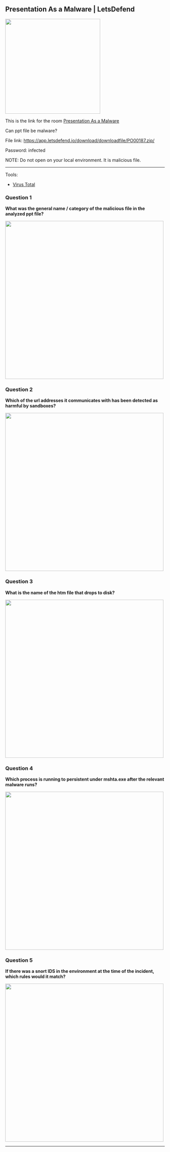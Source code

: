 ## Presentation As a Malware | LetsDefend

<img src="https://user-images.githubusercontent.com/67650329/194056123-f9f8cf66-157c-46a0-bf37-e67a7a4567c8.png" width="300px" align="center">

This is the link for the room [Presentation As a Malware](https://app.letsdefend.io/challenge/Presentation-As-a-Malware/)

Can ppt file be malware?

File link: https://app.letsdefend.io/download/downloadfile/PO00187.zip/

Password: infected

NOTE: Do not open on your local environment. It is malicious file.

---

Tools:

- [Virus Total](www.virustotal.com)

### Question 1

**What was the general name / category of the malicious file in the analyzed ppt file?**

<img src="https://user-images.githubusercontent.com/67650329/194056404-5c9e5639-6ca8-431f-88f7-74d6ab3516d9.png" width="500px" align="center">

### Question 2

**Which of the url addresses it communicates with has been detected as harmful by sandboxes?**

<img src="https://user-images.githubusercontent.com/67650329/194056639-11519c32-2a96-4b47-b62f-b3aef6cec1e0.png" width="500px" align="center">

### Question 3

**What is the name of the htm file that drops to disk?**

<img src="https://user-images.githubusercontent.com/67650329/194056710-4b0abe00-09ed-4676-a72a-a17ef97c8a74.png" width="500px" align="center">

### Question 4

**Which process is running to persistent under mshta.exe after the relevant malware runs?**

<img src="https://user-images.githubusercontent.com/67650329/194056831-eb7edb31-5e3b-462c-ac10-4c41a12e332d.png" width="500px" align="center">

### Question 5

**If there was a snort IDS in the environment at the time of the incident, which rules would it match?**

<img src="https://user-images.githubusercontent.com/67650329/194057238-d0056d76-2a8e-4d12-b837-a0c96fc79599.png" width="500px" align="center">

---
